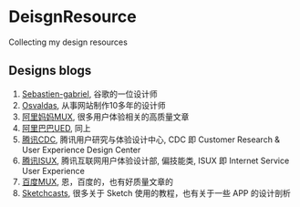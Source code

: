 # DeisgnResource
Collecting my design resources

## Designs blogs
1. [Sebastien-gabriel](http://sebastien-gabriel.com/), 谷歌的一位设计师
2. [Osvaldas](https://osvaldas.info/), 从事网站制作10多年的设计师
3. [阿里妈妈MUX](http://mux.alimama.com/), 很多用户体验相关的高质量文章
4. [阿里巴巴UED](http://www.aliued.cn/), 同上
5. [腾讯CDC](http://cdc.tencent.com/), 腾讯用户研究与体验设计中心, CDC 即 Customer Research & User Experience Design Center
6. [腾讯ISUX](http://isux.tencent.com/), 腾讯互联网用户体验设计部, 偏技能类, ISUX 即 Internet Service User Experience
7. [百度MUX](http://mux.baidu.com/), 恩，百度的，也有好质量文章的 
8. [Sketchcasts](https://www.sketchcasts.net/episodes), 很多关于 Sketch 使用的教程，也有关于一些 APP 的设计剖析

